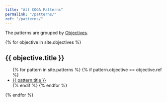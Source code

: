 ```yaml
---
title: "All COGA Patterns"
permalink: "/patterns/"
ref: "/patterns/"
---
```


The patterns are grouped by <a href="{{ '/objectives' | relative_url }}">Objectives</a>.

{% for objective in site.objectives %}
  <h2>{{ objective.title }}</h2>
  <ul>
  {% for pattern in site.patterns %}
    {% if pattern.objective == objective.ref %}
    <li><a href="{{ pattern.url | relative_url }}">{{ pattern.title }}</a></li>
    {% endif %}
  {% endfor %}
  </ul>
{% endfor %}